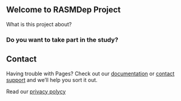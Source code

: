 ## Welcome to RASMDep Project

What is this project about?

### Do you want to take part in the study?

## Contact

Having trouble with Pages? Check out our [documentation](https://docs.github.com/categories/github-pages-basics/) or [contact support](https://support.github.com/contact) and we’ll help you sort it out.

Read our [privacy polycy](https://github.com/RASMDep/RASMDep.github.io/edit/main/privacy_policy.html)
